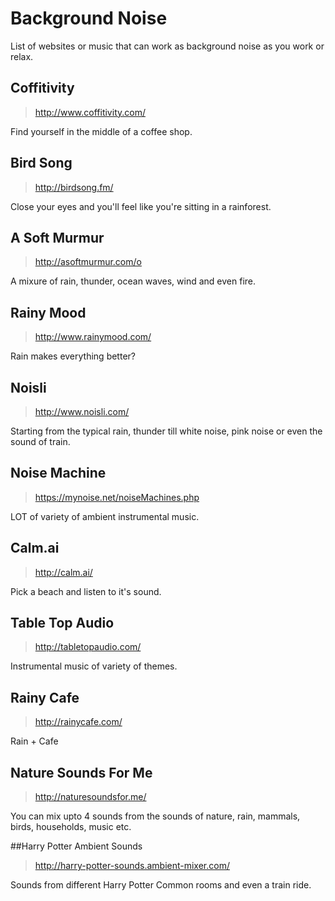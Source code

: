 # Background Noise
List of websites or music that can work as background noise as you work or relax.

## Coffitivity
> http://www.coffitivity.com/

Find yourself in the middle of a coffee shop.

## Bird Song
> http://birdsong.fm/

Close your eyes and you'll feel like you're sitting in a rainforest.

## A Soft Murmur
> http://asoftmurmur.com/o

A mixure of rain, thunder, ocean waves, wind and even fire.

## Rainy Mood
> http://www.rainymood.com/

Rain makes everything better?

## Noisli
> http://www.noisli.com/

Starting from the typical rain, thunder till white noise, pink noise or even the sound of train.

## Noise Machine
> https://mynoise.net/noiseMachines.php

LOT of variety of ambient instrumental music.

## Calm.ai
> http://calm.ai/

Pick a beach and listen to it's sound.

## Table Top Audio
> http://tabletopaudio.com/

Instrumental music of variety of themes.

## Rainy Cafe
> http://rainycafe.com/

Rain + Cafe

## Nature Sounds For Me
> http://naturesoundsfor.me/

You can mix upto 4 sounds from the sounds of nature, rain, mammals, birds, households, music etc.


##Harry Potter Ambient Sounds
>http://harry-potter-sounds.ambient-mixer.com/

Sounds from different Harry Potter Common rooms and even a train ride. 
